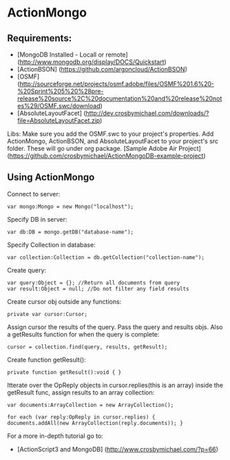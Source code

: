 ActionMongo
===

Requirements:
---
 - [MongoDB Installed - Locall or remote] (http://www.mongodb.org/display/DOCS/Quickstart)
 - [ActionBSON] (https://github.com/argoncloud/ActionBSON)
 - [OSMF] (http://sourceforge.net/projects/osmf.adobe/files/OSMF%201.6%20-%20Sprint%205%20%28pre-release%20source%2C%20documentation%20and%20release%20notes%29/OSMF.swc/download)
 - [AbsoluteLayoutFacet] (http://dev.crosbymichael.com/downloads/?file=AbsoluteLayoutFacet.zip)

Libs:
Make sure you add the OSMF.swc to your project's properties.  Add ActionMongo, ActionBSON, and AbsoluteLayoutFacet to your project's src folder. These will go under org package.
[Sample Adobe Air Project] (https://github.com/crosbymichael/ActionMongoDB-example-project)

Using ActionMongo
---

Connect to server:
	
    var mongo:Mongo = new Mongo("localhost");

Specify DB in server:

    var db:DB = mongo.getDB("database-name");

Specify Collection in database:
	
    var collection:Collection = db.getCollection("collection-name");

Create query:
	
    var query:Object = {}; //Return all documents from query
    var result:Object = null; //Do not filter any field results

Create cursor obj outside any functions:
	
    private var cursor:Cursor;

Assign cursor the results of the query.  Pass the query and results objs.  Also a getResults function for when the query is complete:
	
    cursor = collection.find(query, results, getResult);

Create function getResult():
	
    private function getResult():void { }

Itterate over the OpReply objects in cursor.replies(this is an array) inside the getResult func, assign results to an array collection:
	
    var documents:ArrayCollection = new ArrayCollection();

    for each (var reply:OpReply in cursor.replies) {
    documents.addAll(new ArrayCollection(reply.documents)); }

For a more in-depth tutorial go to:
 - [ActionScript3 and MongoDB] (http://www.crosbymichael.com/?p=66)
